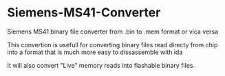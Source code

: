 # Siemens-MS41-Converter

Siemens MS41 binary file converter from .bin to .mem format or vica versa

This convertion is usefull for converting binary files read directy from chip into a format that is much more easy to dissassemble with ida

It will also convert "Live" memory reads into flashable binary files.
